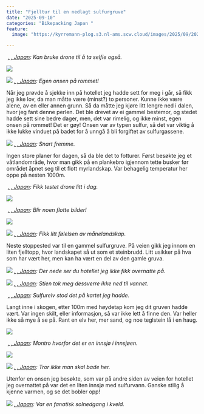 ```yaml
---
title: "Fjelltur til en nedlagt sulfurgruve"
date: "2025-09-10"
categories: "Bikepacking Japan "
feature:
  image: "https://kyrremann-plog.s3.nl-ams.scw.cloud/images/2025/09/2025091011_1021_0140_D.jpg"

---
```



![]()
*[, , Japan](https://www.google.com/maps/place/42.90371883333333,140.59213666666668): Kan bruke drone til å ta selfie også.*


![](https://kyrremann-plog.s3.nl-ams.scw.cloud/images/2025/09/2025091011_1021_0140_D.jpg)

![](https://kyrremann-plog.s3.nl-ams.scw.cloud/images/2025/09/20250910_093625.jpg)
*[, , Japan](https://www.google.com/maps/place/42.8676559,140.5988532): Egen onsen på rommet!*

Når jeg prøvde å sjekke inn på hotellet jeg hadde sett for meg i går, så fikk jeg ikke lov, da man måtte være (minst?) to personer. Kunne ikke være alene, av en eller annen grunn. Så da måtte jeg kjøre litt lengre ned i dalen, hvor jeg fant denne perlen. Det ble drevet av ei gammel bestemor, og stedet hadde sett sine bedre dager, men, det var rimelig, og ikke minst, egen onsen på rommet! Det er gøy! Onsen var av typen sulfur, så det var viktig å ikke lukke vinduet på badet for å unngå å bli forgiftet av sulfurgassene. 


![](https://kyrremann-plog.s3.nl-ams.scw.cloud/images/2025/09/20250910_105556.jpg)
*[, , Japan](https://www.google.com/maps/place/42.9026368,140.589312): Snart fremme.*

Ingen store planer for dagen, så da ble det to fotturer. Først besøkte jeg et våtlandområde, hvor man gikk på en plankebro igjennom tette busker før området åpnet seg til et flott myrlandskap. Var behagelig temperatur her oppe på nesten 1000m.


![]()
*[, , Japan](https://www.google.com/maps/place/42.90522694444444,140.59579308333335): Fikk testet drone litt i dag.*


![](https://kyrremann-plog.s3.nl-ams.scw.cloud/images/2025/09/20250910_110544_0129_D.jpg)

![]()
*[, , Japan](https://www.google.com/maps/place/42.903949,140.59018030555558): Blir noen flotte bilder!*


![](https://kyrremann-plog.s3.nl-ams.scw.cloud/images/2025/09/20250910_110804_0134_D.jpg)

![](https://kyrremann-plog.s3.nl-ams.scw.cloud/images/2025/09/20250910_140239.jpg)
*[, , Japan](https://www.google.com/maps/place/42.8860704,140.63674879972223): Fikk litt følelsen av månelandskap.*

Neste stoppested var til en gammel sulfurgruve. På veien gikk jeg innom en liten fjelltopp, hvor landskapet så ut som et steinbrudd. Litt usikker på hva som har vært her, men kan ha vært en del av den gamle gruva.


![](https://kyrremann-plog.s3.nl-ams.scw.cloud/images/2025/09/20250910_141549.jpg)
*[, , Japan](https://www.google.com/maps/place/42.88423039972222,140.63868159999998): Der nede ser du hotellet jeg ikke fikk overnatte på.*


![](https://kyrremann-plog.s3.nl-ams.scw.cloud/images/2025/09/20250910_144724.jpg)
*[, , Japan](https://www.google.com/maps/place/42.8889184,140.62945279972223): Stien tok meg dessverre ikke ned til vannet.*


![]()
*[, , Japan](https://www.google.com/maps/place/42.89285916666667,140.62609119444446): Sulfurelv stod det på kartet jeg hadde.*

Langt inne i skogen, etter 100m med høydetap kom jeg dit gruven hadde vært. Var ingen skilt, eller informasjon, så var ikke lett å finne den. Var heller ikke så mye å se på. Rant en elv her, mer sand, og noe teglstein lå i en haug.


![](https://kyrremann-plog.s3.nl-ams.scw.cloud/images/2025/09/20250910_150244_0149_D.jpg)

![]()
*[, , Japan](https://www.google.com/maps/place/42.88790455555556,140.62557325): Montro hvorfor det er en innsjø i innsjøen.*


![](https://kyrremann-plog.s3.nl-ams.scw.cloud/images/2025/09/20250910_153150_0156_D.jpg)

![](https://kyrremann-plog.s3.nl-ams.scw.cloud/images/2025/09/20250910_171641.jpg)
*[, , Japan](https://www.google.com/maps/place/42.8695104,140.59828089972223): Tror ikke man skal bade her.*

Utenfor en onsen jeg besøkte, som var på andre siden av veien for hotellet jeg overnattet på var det en liten innsjø med sulfurvann. Ganske stilig å kjenne varmen, og se det bobler opp!


![](https://kyrremann-plog.s3.nl-ams.scw.cloud/images/2025/09/20250910_175502.jpg)
*[, Japan](https://www.google.com/maps/place/42.76504729972222,140.77810949972223): Var en fanatisk solnedgang i kveld.*